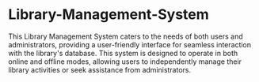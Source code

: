 # Library-Management-System
This Library Management System caters to the needs of both users and administrators, providing a user-friendly interface for seamless interaction with the library's database. This system is designed to operate in both online and offline modes, allowing users to independently manage their library activities or seek assistance from administrators.
